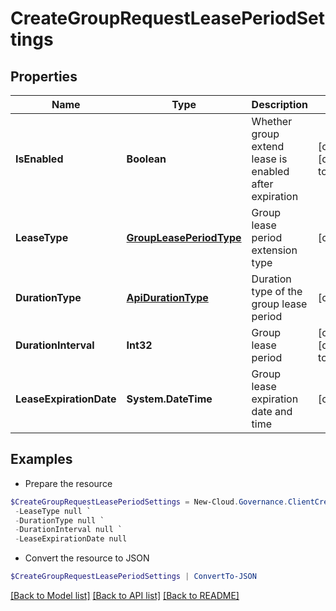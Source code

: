 # CreateGroupRequestLeasePeriodSettings
## Properties

Name | Type | Description | Notes
------------ | ------------- | ------------- | -------------
**IsEnabled** | **Boolean** | Whether group extend lease is enabled after expiration | [optional] [default to $false]
**LeaseType** | [**GroupLeasePeriodType**](GroupLeasePeriodType.md) | Group lease period extension type | [optional] 
**DurationType** | [**ApiDurationType**](ApiDurationType.md) | Duration type of the group lease period | [optional] 
**DurationInterval** | **Int32** | Group lease period | [optional] [default to 0]
**LeaseExpirationDate** | **System.DateTime** | Group lease expiration date and time | [optional] 

## Examples

- Prepare the resource
```powershell
$CreateGroupRequestLeasePeriodSettings = New-Cloud.Governance.ClientCreateGroupRequestLeasePeriodSettings  -IsEnabled null `
 -LeaseType null `
 -DurationType null `
 -DurationInterval null `
 -LeaseExpirationDate null
```

- Convert the resource to JSON
```powershell
$CreateGroupRequestLeasePeriodSettings | ConvertTo-JSON
```

[[Back to Model list]](../README.md#documentation-for-models) [[Back to API list]](../README.md#documentation-for-api-endpoints) [[Back to README]](../README.md)

